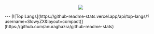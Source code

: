 
<p align="center"><img align="center" src="https://profile-counter.glitch.me/{pip64}/count.svg" /></p> 
---
[![Top Langs](https://github-readme-stats.vercel.app/api/top-langs/?username=SlowyZX&layout=compact)](https://github.com/anuraghazra/github-readme-stats)
